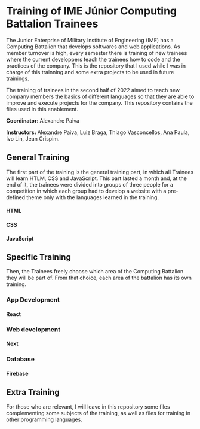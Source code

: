 # Training of IME Júnior Computing Battalion Trainees

The Junior Enterprise of Military Institute of Engineering (IME) has a Computing Battalion that develops softwares and web applications. As member turnover is high, every semester there is training of new trainees where the current developpers teach the trainees how to code and the practices of the company. This is the repository that I used while I was in charge of this trainning and some extra projects to be used in future trainings. 

The training of trainees in the second half of 2022 aimed to teach new company members the basics of different languages so that they are able to improve and execute projects for the company. This repository contains the files used in this enablement.

<strong>Coordinator: </strong>Alexandre Paiva

<strong>Instructors: </strong>Alexandre Paiva, Luiz Braga, Thiago Vasconcellos, Ana Paula, Ivo Lin, Jean Crispim.

## General Training

The first part of the training is the general training part, in which all Trainees will learn HTLM, CSS and JavaScript. This part lasted a month and, at the end of it, the trainees were divided into groups of three people for a competition in which each group had to develop a website with a pre-defined theme only with the languages learned in the training.

#### HTML
#### CSS
#### JavaScript


## Specific Training

Then, the Trainees freely choose which area of the Computing Battalion they will be part of. From that choice, each area of the battalion has its own training.

### App Development
#### React

### Web development
#### Next
### Database
#### Firebase

## Extra Training

For those who are relevant, I will leave in this repository some files complementing some subjects of the training, as well as files for training in other programming languages.
